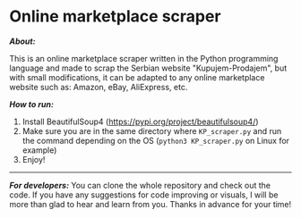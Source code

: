 # Online marketplace scraper

***About:***

This is an online marketplace scraper written in the Python programming language and made to scrap the Serbian website "Kupujem-Prodajem", but with small modifications, it can be adapted to any online marketplace website such as: Amazon, eBay, AliExpress, etc.

***How to run:***

1. Install BeautifulSoup4 (https://pypi.org/project/beautifulsoup4/)
2. Make sure you are in the same directory where `KP_scraper.py` and run the command depending on the OS (`python3 KP_scraper.py` on Linux for example)
4. Enjoy!

---

***For developers:*** You can clone the whole repository and check out the code. If you have any suggestions for code improving or visuals, I will be more than glad to hear and learn from you. Thanks in advance for your time!
